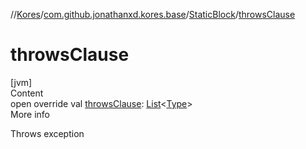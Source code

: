 //[Kores](../../index.md)/[com.github.jonathanxd.kores.base](../index.md)/[StaticBlock](index.md)/[throwsClause](throws-clause.md)



# throwsClause  
[jvm]  
Content  
open override val [throwsClause](throws-clause.md): [List](https://kotlinlang.org/api/latest/jvm/stdlib/kotlin.collections/-list/index.html)<[Type](https://docs.oracle.com/javase/8/docs/api/java/lang/reflect/Type.html)>  
More info  


Throws exception

  



